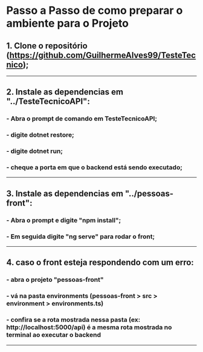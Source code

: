 # Passo a Passo de como preparar o ambiente para o Projeto

## 1. Clone o repositório (https://github.com/GuilhermeAlves99/TesteTecnico);
_________________________________________________________________________________________________________________________________________
## 2. Instale as dependencias em "../TesteTecnicoAPI":
  ### - Abra o prompt de comando em TesteTecnicoAPI;
  ### - digite dotnet restore;
  ### - digite dotnet run;
  ### - cheque a porta em que o backend está sendo executado;
_________________________________________________________________________________________________________________________________________
## 3.  Instale as dependencias em "../pessoas-front":
  ### - Abra o prompt e digite "npm install";
  ### - Em seguida digite "ng serve" para rodar o front;
_________________________________________________________________________________________________________________________________________
## 4. caso o front esteja respondendo com um erro:
  ### - abra o projeto "pessoas-front"
  ### - vá na pasta environments (pessoas-front > src > environment > environments.ts)
  ### - confira se a rota mostrada nessa pasta (ex: http://localhost:5000/api) é a mesma rota mostrada no terminal ao executar o backend
   _________________________________________________________________________________________________________________________________________
